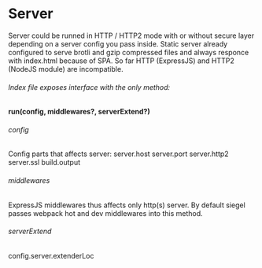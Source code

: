 # Server
Server could be runned in HTTP / HTTP2 mode with or without secure layer depending on a server config you pass inside.
Static server already configured to serve brotli and gzip compressed files and always responce with index.html because of SPA.
So far HTTP (ExpressJS) and HTTP2 (NodeJS module) are incompatible.

###### Index file exposes interface with the only method:
#### run(config, middlewares?, serverExtend?)

###### config
Config parts that affects server:
server.host
server.port
server.http2
server.ssl
build.output

###### middlewares
ExpressJS middlewares thus affects only http(s) server. By default siegel passes webpack hot and dev middlewares into this method.

###### serverExtend
config.server.extenderLoc